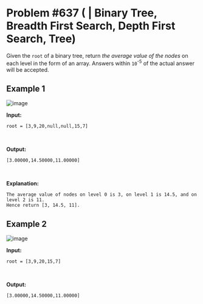 # Problem #637 ([]() | Binary Tree, Breadth First Search, Depth First Search, Tree)

Given the `root` of a binary tree, return *the average value of the nodes* on each level in the form of an array. Answers within `10`<sup>-5</sup> of the actual answer will be accepted.

## Example 1
![image](https://user-images.githubusercontent.com/89616705/188054900-720e869c-e4ad-446f-86e9-ac251aa1191d.png)

**Input:** 

    root = [3,9,20,null,null,15,7]
<br/>

**Output:**

    [3.00000,14.50000,11.00000]
<br/>

**Explanation:** <br/>

    The average value of nodes on level 0 is 3, on level 1 is 14.5, and on level 2 is 11.
    Hence return [3, 14.5, 11].

## Example 2
![image](https://user-images.githubusercontent.com/89616705/188056604-9b5c84ee-8230-41ef-9292-3aec863c3977.png)

**Input:**

    root = [3,9,20,15,7]
<br/>

**Output:**

    [3.00000,14.50000,11.00000]
<br/>
